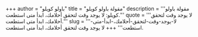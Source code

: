+++
author = "باولو كويلو"
title = "مقولة باولو كويلو"
description = '''مقولة باولو كويلو: لا يوجد وقت لتحقق أحلامك، ابدأ متى استطعت.'''
quote = '''لا يوجد وقت لتحقق أحلامك، ابدأ متى استطعت.'''
slug = '''لا-يوجد-وقت-لتحقق-أحلامك،-ابدأ-متى-استطعت'''
+++
لا يوجد وقت لتحقق أحلامك، ابدأ متى استطعت.
